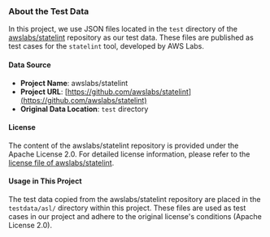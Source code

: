 ### About the Test Data

In this project, we use JSON files located in the `test` directory of the [awslabs/statelint](https://github.com/awslabs/statelint) repository as our test data. These files are published as test cases for the `statelint` tool, developed by AWS Labs.

#### Data Source

- **Project Name**: awslabs/statelint
- **Project URL**: [https://github.com/awslabs/statelint](https://github.com/awslabs/statelint)
- **Original Data Location**: `test` directory

#### License

The content of the awslabs/statelint repository is provided under the Apache License 2.0. For detailed license information, please refer to the [license file of awslabs/statelint](https://github.com/awslabs/statelint/blob/main/LICENSE).

#### Usage in This Project

The test data copied from the awslabs/statelint repository are placed in the `testdata/asl/` directory within this project. These files are used as test cases in our project and adhere to the original license's conditions (Apache License 2.0).
